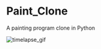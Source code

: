 # Paint_Clone
A painting program clone in Python

![timelapse_gif](github.com/jacob1st/Paint_Clone/readme/timelapase.gif)
